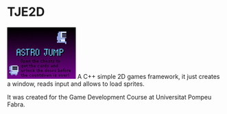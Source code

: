 # TJE2D
![](./data/menus/intro.png)
A C++ simple 2D games framework, it just creates a window, reads input and allows to load sprites.

It was created for the Game Development Course at Universitat Pompeu Fabra.
